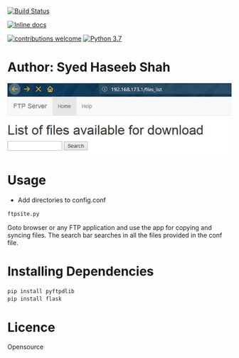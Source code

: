 
[![Build Status](https://travis-ci.org/QuantumNovice/Python-FTP-App-for-file-transfer.svg?branch=master)](https://travis-ci.org/QuantumNovice/Python-FTP-App-for-file-transfer)

[![Inline docs](http://inch-ci.org/github/QuantumNovice/Python-FTP-App-for-file-transfer.svg?branch=master)](http://inch-ci.org/github/QuantumNovice/Python-FTP-App-for-file-transfer)

[![contributions welcome](https://img.shields.io/badge/contributions-welcome-brightgreen.svg?style=flat)](https://github.com/dwyl/esta/issues)
[![Python 3.7](https://img.shields.io/badge/python-3.7-blue.svg)](https://www.python.org/downloads/release/python-370/)


# Author: Syed Haseeb Shah

![](https://github.com/QuantumNovice/Python-FTP-App-for-file-transfer/blob/master/search.JPG)

# Usage

* Add directories to config.conf
```bash
ftpsite.py
```
Goto browser or any FTP application and use the app for copying 
and syncing files.
The search bar searches in all the files provided in the conf file.
# Installing Dependencies
```python
pip install pyftpdlib
pip install flask
```


# Licence
Opensource
